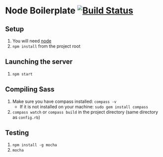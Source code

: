 # Node Boilerplate [![Build Status](https://travis-ci.org/gbrassey/node-boilerplate.svg?branch=master)](https://travis-ci.org/gbrassey/node-boilerplate)

## Setup

1. You will need [node](http://nodejs.org "node.js")
1. ```npm install``` from the project root

## Launching the server

1. ```npm start```

## Compiling Sass

1. Make sure you have compass installed: ```compass -v```
	* If it is not installed on your machine: ```sudo gem install compass```
1. ```compass watch``` or ```compass build``` in the project directory (same directory as ```config.rb```)

## Testing

1. ```npm install -g mocha```
1. ```mocha```
